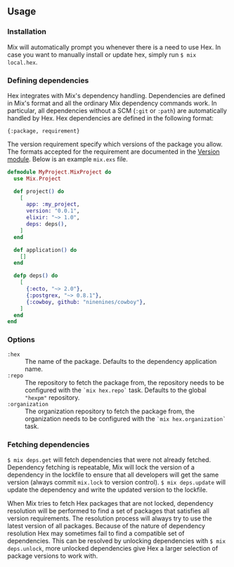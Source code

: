 ## Usage

### Installation

Mix will automatically prompt you whenever there is a need to use Hex. In case you want to manually install or update hex, simply run `$ mix local.hex`.

### Defining dependencies

Hex integrates with Mix's dependency handling. Dependencies are defined in Mix's format and all the ordinary Mix dependency commands work. In particular, all dependencies without a SCM (`:git` or `:path`) are automatically handled by Hex. Hex dependencies are defined in the following format:

`{:package, requirement}`

The version requirement specify which versions of the package you allow. The formats accepted for the requirement are documented in the [Version module](https://hexdocs.pm/elixir/Version.html). Below is an example `mix.exs` file.

```elixir
defmodule MyProject.MixProject do
  use Mix.Project

  def project() do
    [
      app: :my_project,
      version: "0.0.1",
      elixir: "~> 1.0",
      deps: deps(),
    ]
  end

  def application() do
    []
  end

  defp deps() do
    [
      {:ecto, "~> 2.0"},
      {:postgrex, "~> 0.8.1"},
      {:cowboy, github: "ninenines/cowboy"},
    ]
  end
end
```

### Options

<dl class="dl-horizontal">
  <dt><code>:hex</code></dt>
  <dd>The name of the package. Defaults to the dependency application name.</dd>
  <dt><code>:repo</code></dt>
  <dd>The repository to fetch the package from, the repository needs to be configured with the <code>`mix hex.repo`</code> task. Defaults to the global <code>"hexpm"</code> repository.</dd>
  <dt><code>:organization</code></dt>
  <dd>The organization repository to fetch the package from, the organization needs to be configured with the <code>`mix hex.organization`</code> task.</dd>
</dl>

### Fetching dependencies

`$ mix deps.get` will fetch dependencies that were not already fetched. Dependency fetching is repeatable, Mix will lock the version of a dependency in the lockfile to ensure that all developers will get the same version (always commit `mix.lock` to version control). `$ mix deps.update` will update the dependency and write the updated version to the lockfile.

When Mix tries to fetch Hex packages that are not locked, dependency resolution will be performed to find a set of packages that satisfies all version requirements. The resolution process will always try to use the latest version of all packages. Because of the nature of dependency resolution Hex may sometimes fail to find a compatible set of dependencies. This can be resolved by unlocking dependencies with `$ mix deps.unlock`, more unlocked dependencies give Hex a larger selection of package versions to work with.
